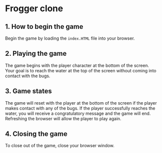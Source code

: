 # Frogger clone

## 1. How to begin the game

Begin the game by loading the `index.HTML` file into your browser.

## 2. Playing the game

The game begins with the player character at the bottom of the screen.  Your goal is to reach the water at the top of the screen without coming into contact with the bugs.

## 3.  Game states

The game will reset with the player at the bottom of the screen if the player makes contact with any of the bugs.  If the player successfully reaches the water, you will receive a congratulatory message and the game will end.  Refreshing the browser will allow the player to play again.

## 4.  Closing the game

To close out of the game, close your browser window.